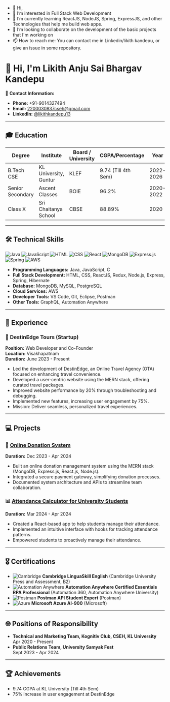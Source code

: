 - 👋 Hi,
- 👀 I’m interested in Full Stack Web Development 
- 🌱 I’m currently learning ReactJS, NodeJS, Spring, ExpressJS, and other Technologies that help me build web apps.
- 💞️ I’m looking to collaborate on the development of the basic projects that I'm working on
- 📫 How to reach me: You can contact me in Linkedin/likith kandepu, or give an issue in some repository.

# 👋 Hi, I'm Likith Anju Sai Bhargav Kandepu

📧 **Contact Information:**
- **Phone:** +91-9014327494
- **Email:** [2200030837cseh@gmail.com](mailto:2200030837cseh@gmail.com)
- **LinkedIn:** [@likithkandepu13](https://www.linkedin.com/in/likithkandepu13/)


---

## 🎓 **Education**

| **Degree**         | **Institute**              | **Board / University** | **CGPA/Percentage** | **Year**    |
|--------------------|----------------------------|------------------------|---------------------|-------------|
| B.Tech CSE          | KL University, Guntur      | KLEF                   | 9.74 (Till 4th Sem)  | 2022-2026   |
| Senior Secondary    | Ascent Classes             | BOIE                   | 96.2%               | 2020-2022   |
| Class X             | Sri Chaitanya School       | CBSE                   | 88.89%              | 2020        |

---

## 🛠 **Technical Skills**

![Java](https://img.shields.io/badge/Java-ED8B00?style=for-the-badge&logo=java&logoColor=white)
![JavaScript](https://img.shields.io/badge/JavaScript-323330?style=for-the-badge&logo=javascript&logoColor=F7DF1E)
![HTML](https://img.shields.io/badge/HTML5-E34F26?style=for-the-badge&logo=html5&logoColor=white)
![CSS](https://img.shields.io/badge/CSS3-1572B6?style=for-the-badge&logo=css3&logoColor=white)
![React](https://img.shields.io/badge/React-20232A?style=for-the-badge&logo=react&logoColor=61DAFB)
![MongoDB](https://img.shields.io/badge/Database-MongoDB-brightgreen)
![Express.js](https://img.shields.io/badge/Framework-Express.js-lightgrey)
![Spring](https://img.shields.io/badge/Framework-Spring-green)
![AWS](https://img.shields.io/badge/Cloud-AWS-orange)


- **Programming Languages:** Java, JavaScript, C
- **Full Stack Development:** HTML, CSS, ReactJS, Redux, Node.js, Express, Spring, Hibernate
- **Database:** MongoDB, MySQL, PostgreSQL
- **Cloud Services:** AWS
- **Developer Tools:** VS Code, Git, Eclipse, Postman
- **Other Tools:** GraphQL, Automation Anywhere

---

## 💼 **Experience**

### 🚀 **DestinEdge Tours (Startup)**  
**Position:** Web Developer and Co-Founder  
**Location:** Visakhapatnam  
**Duration:** June 2023 - Present  
- Led the development of DestinEdge, an Online Travel Agency (OTA) focused on enhancing travel convenience.
- Developed a user-centric website using the MERN stack, offering curated travel packages.
- Improved website performance by 20% through troubleshooting and debugging.
- Implemented new features, increasing user engagement by 75%.
- Mission: Deliver seamless, personalized travel experiences.

---

## 💻 **Projects**

### 🎯 [Online Donation System](#)  
**Duration:** Dec 2023 - Apr 2024  
- Built an online donation management system using the MERN stack (MongoDB, Express.js, React.js, Node.js).
- Integrated a secure payment gateway, simplifying donation processes.
- Documented system architecture and APIs to streamline team collaboration.

### 📊 [Attendance Calculator for University Students](#)  
**Duration:** Mar 2024 - Apr 2024  
- Created a React-based app to help students manage their attendance.
- Implemented an intuitive interface with hooks for tracking attendance patterns.
- Empowered students to proactively manage their attendance.

---

## 🎖 **Certifications**

- ![Cambridge](https://img.shields.io/badge/Cambridge-B2-blue?style=flat-square) **Cambridge LinguaSkill English** (Cambridge University Press and Assessment, B2)
- ![Automation Anywhere](https://img.shields.io/badge/Automation_Anywhere-A360-orange?style=flat-square) **Automation Anywhere Certified Essentials RPA Professional** (Automation 360, Automation Anywhere University)
- ![Postman](https://img.shields.io/badge/Postman-API--Expert-orange?style=flat-square) **Postman API Student Expert** (Postman)
- ![Azure](https://img.shields.io/badge/Microsoft-AI_900-blue?style=flat-square) **Microsoft Azure AI-900** (Microsoft)

---

## 🌐 **Positions of Responsibility**

- **Technical and Marketing Team, Kognitiv Club, CSEH, KL University**  
  Apr 2020 - Present
- **Public Relations Team, University Samyak Fest**  
  Sept 2023 - Apr 2024

---

## 🏆 **Achievements**

- 9.74 CGPA at KL University (Till 4th Sem)
- 75% increase in user engagement at DestinEdge


<!---
likithkandepu13/likithkandepu13 is a ✨ special ✨ repository because its `README.md` (this file) appears on your GitHub profile.
You can click the Preview link to take a look at your changes.
--->
